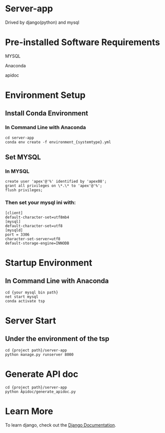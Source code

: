 # Server-app
Drived by django(python) and mysql

# Pre-installed Software Requirements
MYSQL

Anaconda

apidoc

# Environment Setup

## Install Conda Environment
### In Command Line with Anaconda
    cd server-app
    conda env create -f environment_{systemtype}.yml

## Set MYSQL
### In MYSQL
    create user 'apex'@'%' identified by 'apex08';
    grant all privileges on \*.\* to 'apex'@'%';
    flush privileges;

### Then set your mysql ini with:
    [client]
    default-character-set=utf8mb4
    [mysql]
    default-character-set=utf8
    [mysqld]
    port = 3306
    character-set-server=utf8
    default-storage-engine=INNODB

# Startup Environment
## In Command Line with Anaconda
    cd {your mysql bin path}
    net start mysql
    conda activate tsp

# Server Start
## Under the environment of the tsp
    cd {project path}/server-app
    python manage.py runserver 8000

# Generate API doc
    cd {project path}/server-app
    python Apidoc/generate_apidoc.py

# Learn More

To learn django, check out the [Django Documentation](https://docs.djangoproject.com/en/4.0/).